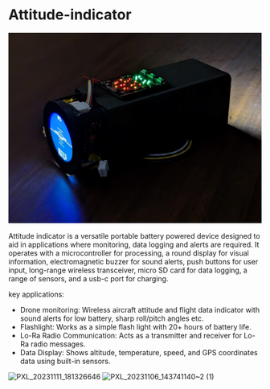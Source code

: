 # Attitude-indicator
![intro](pictures/PXL_20231111_181639443.jpg)

Attitude indicator is a versatile portable battery powered device designed to aid in applications where monitoring, data logging and alerts are required. It operates with a microcontroller for processing, a round display for visual information, electromagnetic buzzer for sound alerts, push buttons for user input, long-range wireless transceiver, micro SD card for data logging, a range of sensors, and a usb-c port for charging.

key applications:
- Drone monitoring: Wireless aircraft attitude and flight data indicator with sound alerts for low battery, sharp roll/pitch angles etc.
- Flashlight: Works as a simple flash light with 20+ hours of battery life.
- Lo-Ra Radio Communication: Acts as a transmitter and receiver for Lo-Ra radio messages.
- Data Display: Shows altitude, temperature, speed, and GPS coordinates data using built-in sensors.

![PXL_20231111_181326646](https://github.com/supreeet/Attitude-indicator/assets/117578605/16dc1ef8-643a-4f1a-8d6e-3c61051dbfa1)
![PXL_20231106_143741140~2 (1)](https://github.com/supreeet/Attitude-indicator/assets/117578605/6a1ef1fc-8a88-4d9e-9c72-c298d7e70b7f)
